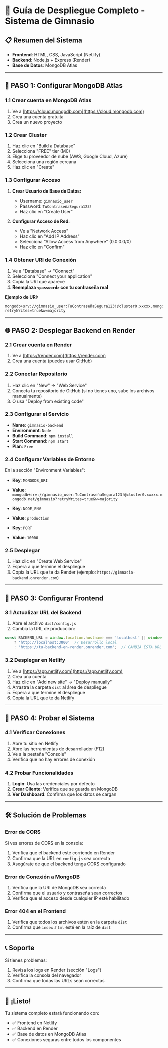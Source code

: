 # 🚀 Guía de Despliegue Completo - Sistema de Gimnasio

## 📋 Resumen del Sistema
- **Frontend**: HTML, CSS, JavaScript (Netlify)
- **Backend**: Node.js + Express (Render)
- **Base de Datos**: MongoDB Atlas

---

## 🔧 PASO 1: Configurar MongoDB Atlas

### 1.1 Crear cuenta en MongoDB Atlas
1. Ve a [https://cloud.mongodb.com](https://cloud.mongodb.com)
2. Crea una cuenta gratuita
3. Crea un nuevo proyecto

### 1.2 Crear Cluster
1. Haz clic en "Build a Database"
2. Selecciona "FREE" tier (M0)
3. Elige tu proveedor de nube (AWS, Google Cloud, Azure)
4. Selecciona una región cercana
5. Haz clic en "Create"

### 1.3 Configurar Acceso
1. **Crear Usuario de Base de Datos:**
   - Username: `gimnasio_user`
   - Password: `TuContraseñaSegura123!`
   - Haz clic en "Create User"

2. **Configurar Acceso de Red:**
   - Ve a "Network Access"
   - Haz clic en "Add IP Address"
   - Selecciona "Allow Access from Anywhere" (0.0.0.0/0)
   - Haz clic en "Confirm"

### 1.4 Obtener URI de Conexión
1. Ve a "Database" → "Connect"
2. Selecciona "Connect your application"
3. Copia la URI que aparece
4. **Reemplaza `<password>` con tu contraseña real**

**Ejemplo de URI:**
```
mongodb+srv://gimnasio_user:TuContraseñaSegura123!@cluster0.xxxxx.mongodb.net/gimnasio?retryWrites=true&w=majority
```

---

## 🌐 PASO 2: Desplegar Backend en Render

### 2.1 Crear cuenta en Render
1. Ve a [https://render.com](https://render.com)
2. Crea una cuenta (puedes usar GitHub)

### 2.2 Conectar Repositorio
1. Haz clic en "New" → "Web Service"
2. Conecta tu repositorio de GitHub (si no tienes uno, sube los archivos manualmente)
3. O usa "Deploy from existing code"

### 2.3 Configurar el Servicio
- **Name**: `gimnasio-backend`
- **Environment**: `Node`
- **Build Command**: `npm install`
- **Start Command**: `npm start`
- **Plan**: `Free`

### 2.4 Configurar Variables de Entorno
En la sección "Environment Variables":
- **Key**: `MONGODB_URI`
- **Value**: `mongodb+srv://gimnasio_user:TuContraseñaSegura123!@cluster0.xxxxx.mongodb.net/gimnasio?retryWrites=true&w=majority`

- **Key**: `NODE_ENV`
- **Value**: `production`

- **Key**: `PORT`
- **Value**: `10000`

### 2.5 Desplegar
1. Haz clic en "Create Web Service"
2. Espera a que termine el despliegue
3. Copia la URL que te da Render (ejemplo: `https://gimnasio-backend.onrender.com`)

---

## 🎨 PASO 3: Configurar Frontend

### 3.1 Actualizar URL del Backend
1. Abre el archivo `dist/config.js`
2. Cambia la URL de producción:
```javascript
const BACKEND_URL = window.location.hostname === 'localhost' || window.location.hostname === '127.0.0.1' 
    ? 'http://localhost:3000'  // Desarrollo local
    : 'https://tu-backend-en-render.onrender.com';  // CAMBIA ESTA URL
```

### 3.2 Desplegar en Netlify
1. Ve a [https://app.netlify.com](https://app.netlify.com)
2. Crea una cuenta
3. Haz clic en "Add new site" → "Deploy manually"
4. Arrastra la carpeta `dist` al área de despliegue
5. Espera a que termine el despliegue
6. Copia la URL que te da Netlify

---

## 🔗 PASO 4: Probar el Sistema

### 4.1 Verificar Conexiones
1. Abre tu sitio en Netlify
2. Abre las herramientas de desarrollador (F12)
3. Ve a la pestaña "Console"
4. Verifica que no hay errores de conexión

### 4.2 Probar Funcionalidades
1. **Login**: Usa las credenciales por defecto
2. **Crear Cliente**: Verifica que se guarda en MongoDB
3. **Ver Dashboard**: Confirma que los datos se cargan

---

## 🛠️ Solución de Problemas

### Error de CORS
Si ves errores de CORS en la consola:
1. Verifica que el backend esté corriendo en Render
2. Confirma que la URL en `config.js` sea correcta
3. Asegúrate de que el backend tenga CORS configurado

### Error de Conexión a MongoDB
1. Verifica que la URI de MongoDB sea correcta
2. Confirma que el usuario y contraseña sean correctos
3. Verifica que el acceso desde cualquier IP esté habilitado

### Error 404 en el Frontend
1. Verifica que todos los archivos estén en la carpeta `dist`
2. Confirma que `index.html` esté en la raíz de `dist`

---

## 📞 Soporte

Si tienes problemas:
1. Revisa los logs en Render (sección "Logs")
2. Verifica la consola del navegador
3. Confirma que todas las URLs sean correctas

---

## 🎉 ¡Listo!

Tu sistema completo estará funcionando con:
- ✅ Frontend en Netlify
- ✅ Backend en Render  
- ✅ Base de datos en MongoDB Atlas
- ✅ Conexiones seguras entre todos los componentes 